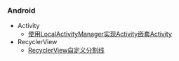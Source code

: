 ### Android

- Activity 
  - [使用LocalActivityManager实现Activity嵌套Activity](http://blog.csdn.net/dyc333236081818/article/details/7519602)
- RecyclerView
  - [RecyclerView自定义分割线](http://www.jianshu.com/p/db6d6df56063)

